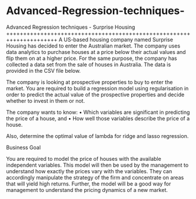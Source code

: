 # Advanced-Regression-techniques-
Advanced Regression techniques - Surprise Housing 
+++++++++++++++++++++++++++++++++++++++++++++++++++++++++++++++++++++
A US-based housing company named Surprise Housing has decided to enter the Australian market. The company uses data analytics to purchase houses at a price below their actual values and flip them on at a higher price. For the same purpose, the company has collected a data set from the sale of houses in Australia. The data is provided in the CSV file below.
 
The company is looking at prospective properties to buy to enter the market. You are required to build a regression model using regularisation in order to predict the actual value of the prospective properties and decide whether to invest in them or not.
 
The company wants to know:
•	Which variables are significant in predicting the price of a house, and
•	How well those variables describe the price of a house.
 
Also, determine the optimal value of lambda for ridge and lasso regression.
 
Business Goal 
 
You are required to model the price of houses with the available independent variables. This model will then be used by the management to understand how exactly the prices vary with the variables. They can accordingly manipulate the strategy of the firm and concentrate on areas that will yield high returns. Further, the model will be a good way for management to understand the pricing dynamics of a new market.
 
